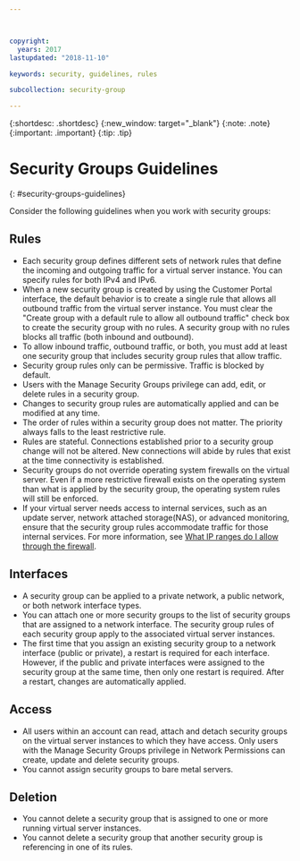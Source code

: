 ```yaml
---



copyright:
  years: 2017
lastupdated: "2018-11-10"

keywords: security, guidelines, rules

subcollection: security-group

---
```


{:shortdesc: .shortdesc}
{:new_window: target="_blank"}
{:note: .note}
{:important: .important}
{:tip: .tip}

# Security Groups Guidelines
{: #security-groups-guidelines}

Consider the following guidelines when you work with security groups:

## Rules

* Each security group defines different sets of network rules that define the incoming and outgoing traffic for a virtual server instance. You can specify rules for both IPv4 and IPv6.
* When a new security group is created by using the Customer Portal interface, the default behavior is to create a single rule that allows all outbound traffic from the virtual server instance. You must clear the "Create group with a default rule to allow all outbound traffic" check box to create the security group with no rules. A security group with no rules blocks all traffic (both inbound and outbound).
* To allow inbound traffic, outbound traffic, or both, you must add at least one security group that includes security group rules that allow traffic.
* Security group rules only can be permissive. Traffic is blocked by default.
* Users with the Manage Security Groups privilege can add, edit, or delete rules in a security group.
* Changes to security group rules are automatically applied and can be modified at any time.
* The order of rules within a security group does not matter. The priority always falls to the least restrictive rule.
* Rules are stateful. Connections established prior to a security group change will not be altered. New connections will abide by rules that exist at the time connectivity is established.
* Security groups do not override operating system firewalls on the virtual server. Even if a more restrictive firewall exists on the operating system than what is applied by the security group, the operating system rules will still be enforced.
* If your virtual server needs access to internal services, such as an update server, network attached storage(NAS), or advanced monitoring, ensure that the security group rules accommodate traffic for those internal services. For more information, see [What IP ranges do I allow through the firewall](/docs/infrastructure/hardware-firewall-dedicated?topic=hardware-firewall-dedicated-ibm-cloud-ip-ranges).

## Interfaces

* A security group can be applied to a private network, a public network, or both network interface types.
* You can attach one or more security groups to the list of security groups that are assigned to a network interface. The security group rules of each security group apply to the associated virtual server instances.
* The first time that you assign an existing security group to a network interface (public or private), a restart is required for each interface.  However, if the public and private interfaces were assigned to the security group at the same time, then only one restart is required.  After a restart, changes are automatically applied.

## Access

* All users within an account can read, attach and detach security groups on the virtual server instances to which they have access. Only users with the Manage Security Groups privilege in Network Permissions can create, update and delete security groups.
* You cannot assign security groups to bare metal servers.

## Deletion

* You cannot delete a security group that is assigned to one or more running virtual server instances.
* You cannot delete a security group that another security group is referencing in one of its rules.
